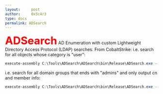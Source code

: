 ```yaml
---
layout:     post
author:     0x5c4r3
type: docs
permalink: ADSearch
---
```


<span style="font-size: 35px; color:red"><b>ADSearch</b></span>
AD Enumeration with custom Lightweight Directory Access Protocol (LDAP) searches.
From CobaltStrike:
i.e. search for all objects whose category is "user":
```powershell
execute-assembly C:\Tools\ADSearch\ADSearch\bin\Release\ADSearch.exe --search "objectCategory=user"
```
i.e. search for all domain groups that ends with "admins" and only output cn and member info:
```powershell
execute-assembly C:\Tools\ADSearch\ADSearch\bin\Release\ADSearch.exe --search "(&(objectCategory=group)(cn=*Admins))" --attributes cn,member
```
